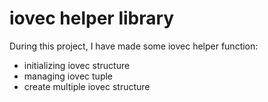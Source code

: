 # iovec helper library

During this project, I have made some iovec helper function:

 * initializing iovec structure
 * managing iovec tuple
 * create multiple iovec structure

